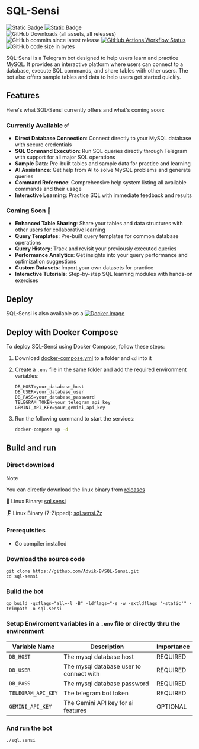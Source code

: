 # SQL-Sensi
[![Static Badge](https://img.shields.io/badge/Docker_Image-%20?logo=Docker&logoSize=auto&color=white)](https://github.com/Advik-B/SQL-Sensi/pkgs/container/sql-sensi)
[![Static Badge](https://img.shields.io/badge/written%20in-go-%20?logoColor=white&logoSize=auto&color=%2300ADD8)](https://go.dev/)
![GitHub Downloads (all assets, all releases)](https://img.shields.io/github/downloads/Advik-B/SQL-Sensi/total?label=total%20downloads&color=violet&link=https%3A%2F%2Fgithub.com%2FAdvik-B%2FSQL-Sensi%2Freleases)
![GitHub commits since latest release](https://img.shields.io/github/commits-since/Advik-B/SQL-Sensi/latest?include_prereleases&)
[![GitHub Actions Workflow Status](https://img.shields.io/github/actions/workflow/status/Advik-B/SQL-Sensi/publish.yml?branch=main&)](https://github.com/Advik-B/SQL-Sensi/actions/workflows/publish.yml)
![GitHub code size in bytes](https://img.shields.io/github/languages/code-size/Advik-B/SQL-Sensi)


SQL-Sensi is a Telegram bot designed to help users learn and practice MySQL. It provides an interactive platform where users can connect to a database, execute SQL commands, and share tables with other users. The bot also offers sample tables and data to help users get started quickly.

## Features
Here's what SQL-Sensi currently offers and what's coming soon:

### Currently Available ✅
- **Direct Database Connection**: Connect directly to your MySQL database with secure credentials
- **SQL Command Execution**: Run SQL queries directly through Telegram with support for all major SQL operations
- **Sample Data**: Pre-built tables and sample data for practice and learning
- **AI Assistance**: Get help from AI to solve MySQL problems and generate queries
- **Command Reference**: Comprehensive help system listing all available commands and their usage
- **Interactive Learning**: Practice SQL with immediate feedback and results

### Coming Soon 🚧
- **Enhanced Table Sharing**: Share your tables and data structures with other users for collaborative learning
- **Query Templates**: Pre-built query templates for common database operations
- **Query History**: Track and revisit your previously executed queries
- **Performance Analytics**: Get insights into your query performance and optimization suggestions
- **Custom Datasets**: Import your own datasets for practice
- **Interactive Tutorials**: Step-by-step SQL learning modules with hands-on exercises

## Deploy

SQL-Sensi is also available as a [![Docker Image](https://img.shields.io/badge/Docker_Image-%20?logo=Docker&logoSize=auto&color=white)](https://github.com/Advik-B/SQL-Sensi/pkgs/container/sql-sensi)

## Deploy with Docker Compose

To deploy SQL-Sensi using Docker Compose, follow these steps:

1. Download [docker-compose.yml](https://raw.githubusercontent.com/Advik-B/SQL-Sensi/refs/heads/main/docker-compose.yml) to a folder and `cd` into it

2. Create a `.env` file in the same folder and add the required environment variables:

    ```env
    DB_HOST=your_database_host
    DB_USER=your_database_user
    DB_PASS=your_database_password
    TELEGRAM_TOKEN=your_telegram_api_key
    GEMINI_API_KEY=your_gemini_api_key
    ```

3. Run the following command to start the services:

    ```sh
    docker-compose up -d
    ```

## Build and run

### Direct download

> [!NOTE]
> You can directly download the linux binary from [releases](https://github.com/Advik-B/SQL-Sensi/releases/latest)
>
> 🐧 Linux Binary: [sql.sensi](https://github.com/Advik-B/SQL-Sensi/releases/latest/download/sql.sensi)
>
> 🗜️ Linux Binary (7-Zipped): [sql.sensi.7z](https://github.com/Advik-B/SQL-Sensi/releases/latest/download/sql.sensi.7z)

### Prerequisites
- Go compiler installed

### Download the source code
```
git clone https://github.com/Advik-B/SQL-Sensi.git
cd sql-sensi
```

### Build the bot
```
go build -gcflags="all=-l -B" -ldflags="-s -w -extldflags '-static'" -trimpath -o sql.sensi
```

### Setup Enviroment variables in a `.env` file or directly thru the environment

| Variable Name | Description | Importance |
|---------------|-------------|----------|
| `DB_HOST` | The mysql database host | REQUIRED |
| `DB_USER` | The mysql database user to connect with | REQUIRED |
| `DB_PASS` | The mysql database password | REQUIRED |
| `TELEGRAM_API_KEY` | The telegram bot token | REQUIRED |
| `GEMINI_API_KEY` | The Gemini API key for ai features | OPTIONAL |

### And run the bot

```
./sql.sensi
```
